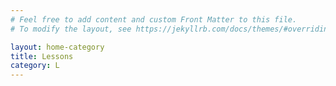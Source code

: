 ```yaml
---
# Feel free to add content and custom Front Matter to this file.
# To modify the layout, see https://jekyllrb.com/docs/themes/#overriding-theme-defaults

layout: home-category
title: Lessons
category: L
---
```

